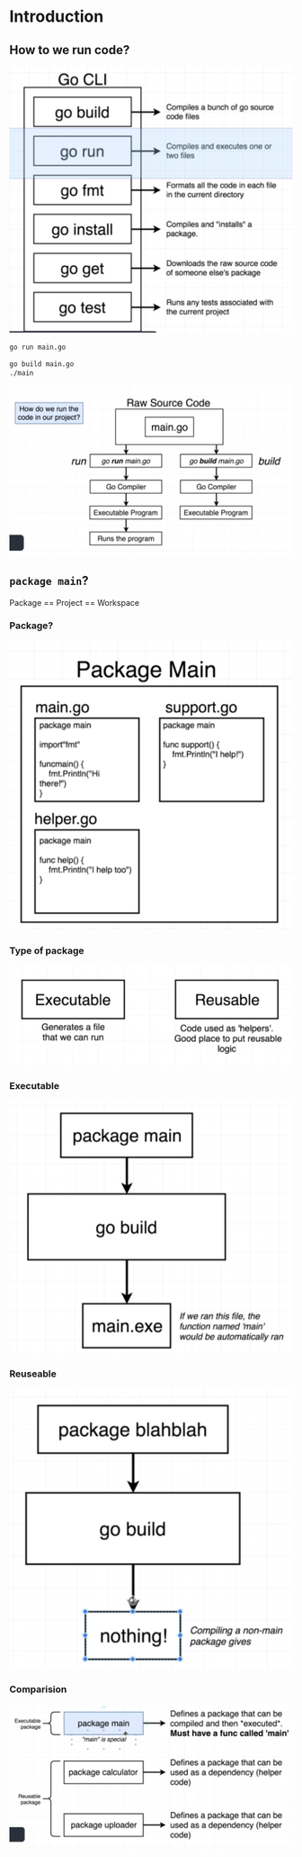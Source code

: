 # Introduction
##  How to we run code?

![](02.01.png)

```
go run main.go
```

```
go build main.go
./main
```

![](02.07.png)

## `package main`?

Package == Project == Workspace

### Package?

![](02.02.png)

### Type of package

![](02.03.png)

### Executable

![](02.04.png)

### Reuseable

![](02.05.png)

### Comparision

![](02.06.png)